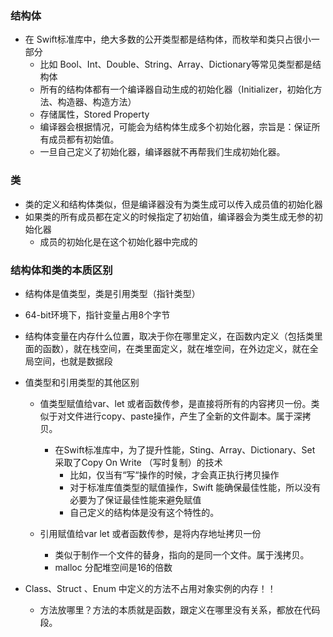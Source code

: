 ### 结构体
- 在 Swift标准库中，绝大多数的公开类型都是结构体，而枚举和类只占很小一部分
	- 比如 Bool、Int、Double、String、Array、Dictionary等常见类型都是结构体
	- 所有的结构体都有一个编译器自动生成的初始化器（Initializer，初始化方法、构造器、构造方法）
	- 存储属性，Stored Property
	- 编译器会根据情况，可能会为结构体生成多个初始化器，宗旨是：保证所有成员都有初始值。
	- 一旦自己定义了初始化器，编译器就不再帮我们生成初始化器。

### 类
- 类的定义和结构体类似，但是编译器没有为类生成可以传入成员值的初始化器
- 如果类的所有成员都在定义的时候指定了初始值，编译器会为类生成无参的初始化器
	- 成员的初始化是在这个初始化器中完成的


### 结构体和类的本质区别
- 结构体是值类型，类是引用类型（指针类型）
- 64-bit环境下，指针变量占用8个字节
- 结构体变量在内存什么位置，取决于你在哪里定义，在函数内定义（包括类里面的函数），就在栈空间，在类里面定义，就在堆空间，在外边定义，就在全局空间，也就是数据段
- 值类型和引用类型的其他区别
	- 值类型赋值给var、let 或者函数传参，是直接将所有的内容拷贝一份。类似于对文件进行copy、paste操作，产生了全新的文件副本。属于深拷贝。
		- 在Swift标准库中，为了提升性能，Sting、Array、Dictionary、Set 采取了Copy On Write （写时复制）的技术
			-	比如，仅当有“写“操作的时候，才会真正执行拷贝操作
			- 对于标准库值类型的赋值操作，Swift 能确保最佳性能，所以没有必要为了保证最佳性能来避免赋值
			- 自己定义的结构体是没有这个特性的。

	- 引用赋值给var let 或者函数传参，是将内存地址拷贝一份
		- 类似于制作一个文件的替身，指向的是同一个文件。属于浅拷贝。
		- malloc 分配堆空间是16的倍数

- Class、Struct 、Enum 中定义的方法不占用对象实例的内存！！
	- 方法放哪里？方法的本质就是函数，跟定义在哪里没有关系，都放在代码段。